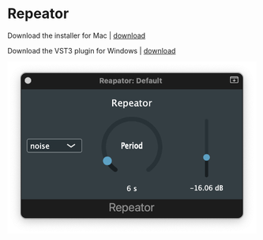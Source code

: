 # Repeator


Download the installer for Mac | [download](https://github.com/likelian/Repeator/raw/main/Distribution/Repeator/build/Repeator.pkg)

Download the VST3 plugin for Windows | [download](https://github.com/likelian/Repeator/raw/main/Distribution/Repeator.vst3.zip)

<p align="center", width="50%">
  <img src="https://raw.githubusercontent.com/likelian/Repeator/main/Images/RepeatorAULogic.png" />
</p>
